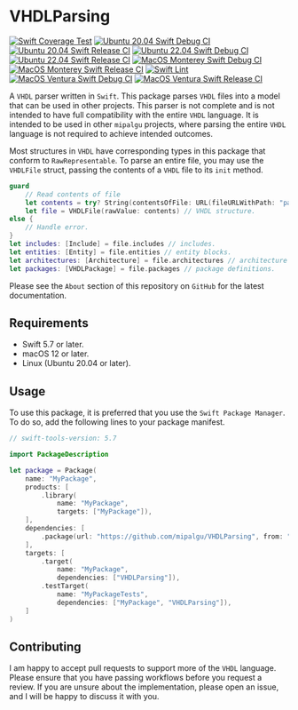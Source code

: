 # VHDLParsing

[![Swift Coverage Test](https://github.com/mipalgu/VHDLParsing/actions/workflows/cov.yml/badge.svg)](https://github.com/mipalgu/VHDLParsing/actions/workflows/cov.yml)
[![Ubuntu 20.04 Swift Debug CI](https://github.com/mipalgu/VHDLParsing/actions/workflows/ci-linux-debug.yml/badge.svg)](https://github.com/mipalgu/VHDLParsing/actions/workflows/ci-linux-debug.yml)
[![Ubuntu 20.04 Swift Release CI](https://github.com/mipalgu/VHDLParsing/actions/workflows/ci-linux-release.yml/badge.svg)](https://github.com/mipalgu/VHDLParsing/actions/workflows/ci-linux-release.yml)
[![Ubuntu 22.04 Swift Debug CI](https://github.com/mipalgu/VHDLParsing/actions/workflows/ci-linux-debug-22_04.yml/badge.svg)](https://github.com/mipalgu/VHDLParsing/actions/workflows/ci-linux-debug-22_04.yml)
[![Ubuntu 22.04 Swift Release CI](https://github.com/mipalgu/VHDLParsing/actions/workflows/ci-linux-release-22_04.yml/badge.svg)](https://github.com/mipalgu/VHDLParsing/actions/workflows/ci-linux-release-22_04.yml)
[![MacOS Monterey Swift Debug CI](https://github.com/mipalgu/VHDLParsing/actions/workflows/ci-macOS-debug.yml/badge.svg)](https://github.com/mipalgu/VHDLParsing/actions/workflows/ci-macOS-debug.yml)
[![MacOS Monterey Swift Release CI](https://github.com/mipalgu/VHDLParsing/actions/workflows/ci-macOS-release.yml/badge.svg)](https://github.com/mipalgu/VHDLParsing/actions/workflows/ci-macOS-release.yml)
[![Swift Lint](https://github.com/mipalgu/VHDLParsing/actions/workflows/swiftlint.yml/badge.svg)](https://github.com/mipalgu/VHDLParsing/actions/workflows/swiftlint.yml)
[![MacOS Ventura Swift Debug CI](https://github.com/mipalgu/VHDLParsing/actions/workflows/ci-macOS13-debug.yml/badge.svg)](https://github.com/mipalgu/VHDLParsing/actions/workflows/ci-macOS13-debug.yml)
[![MacOS Ventura Swift Release CI](https://github.com/mipalgu/VHDLParsing/actions/workflows/ci-macOS13-release.yml/badge.svg)](https://github.com/mipalgu/VHDLParsing/actions/workflows/ci-macOS13-release.yml)


A `VHDL` parser written in `Swift`. This package parses `VHDL` files into a model that can be
used in other projects. This parser is not complete and is not intended to have full compatibility with the
entire `VHDL` language. It is intended to be used in other `mipalgu` projects, where parsing the entire `VHDL`
language is not required to achieve intended outcomes.

Most structures in `VHDL` have corresponding types in this package that conform to `RawRepresentable`. To
parse an entire file, you may use the `VHDLFile` struct, passing the contents of a `VHDL` file to its `init`
method.

```swift
guard
    // Read contents of file
    let contents = try? String(contentsOfFile: URL(fileURLWithPath: "path/to/file.vhd", isDirectory: false))
    let file = VHDLFile(rawValue: contents) // VHDL structure.
else {
    // Handle error.
}
let includes: [Include] = file.includes // includes.
let entities: [Entity] = file.entities // entity blocks.
let architectures: [Architecture] = file.architectures // architecture blocks.
let packages: [VHDLPackage] = file.packages // package definitions.
```

Please see the `About` section of this repository on `GitHub` for the latest documentation.

## Requirements

- Swift 5.7 or later.
- macOS 12 or later.
- Linux (Ubuntu 20.04 or later).

## Usage

To use this package, it is preferred that you use the `Swift Package Manager`. To do so, add the following
lines to your package manifest.

```swift
// swift-tools-version: 5.7

import PackageDescription

let package = Package(
    name: "MyPackage",
    products: [
        .library(
            name: "MyPackage",
            targets: ["MyPackage"]),
    ],
    dependencies: [
        .package(url: "https://github.com/mipalgu/VHDLParsing", from: "1.1.0")
    ],
    targets: [
        .target(
            name: "MyPackage",
            dependencies: ["VHDLParsing"]),
        .testTarget(
            name: "MyPackageTests",
            dependencies: ["MyPackage", "VHDLParsing"]),
    ]
)
```

## Contributing

I am happy to accept pull requests to support more of the `VHDL` language. Please ensure that you have passing
workflows before you request a review. If you are unsure about the implementation, please open an issue, and I
will be happy to discuss it with you.
